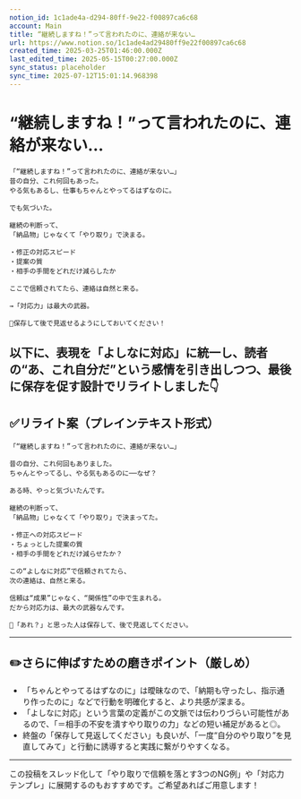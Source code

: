 ```yaml
---
notion_id: 1c1ade4a-d294-80ff-9e22-f00897ca6c68
account: Main
title: “継続しますね！”って言われたのに、連絡が来ない…
url: https://www.notion.so/1c1ade4ad29480ff9e22f00897ca6c68
created_time: 2025-03-25T01:46:00.000Z
last_edited_time: 2025-05-15T00:27:00.000Z
sync_status: placeholder
sync_time: 2025-07-12T15:01:14.968398
---
```

# “継続しますね！”って言われたのに、連絡が来ない…

```plain text
「“継続しますね！”って言われたのに、連絡が来ない…」
昔の自分、これ何回もあった。
やる気もあるし、仕事もちゃんとやってるはずなのに。

でも気づいた。

継続の判断って、
「納品物」じゃなくて「やり取り」で決まる。

・修正の対応スピード
・提案の質
・相手の手間をどれだけ減らしたか

ここで信頼されてたら、連絡は自然と来る。

→「対応力」は最大の武器。

📌保存して後で見返せるようにしておいてください！
```
以下に、表現を「よしなに対応」に統一し、読者の“あ、これ自分だ”という感情を引き出しつつ、最後に保存を促す設計でリライトしました👇
---
## ✅リライト案（プレインテキスト形式）
```plain text
「“継続しますね！”って言われたのに、連絡が来ない…」

昔の自分、これ何回もありました。
ちゃんとやってるし、やる気もあるのに──なぜ？

ある時、やっと気づいたんです。

継続の判断って、
「納品物」じゃなくて「やり取り」で決まってた。

・修正への対応スピード
・ちょっとした提案の質
・相手の手間をどれだけ減らせたか？

この“よしなに対応”で信頼されてたら、
次の連絡は、自然と来る。

信頼は“成果”じゃなく、“関係性”の中で生まれる。
だから対応力は、最大の武器なんです。

📌「あれ？」と思った人は保存して、後で見返してください。

```
---
## ✏️さらに伸ばすための磨きポイント（厳しめ）
- 「ちゃんとやってるはずなのに」は曖昧なので、「納期も守ったし、指示通り作ったのに」などで行動を明確化すると、より共感が深まる。
- 「よしなに対応」という言葉の定義がこの文脈では伝わりづらい可能性があるので、「＝相手の不安を潰すやり取りの力」などの短い補足があると◎。
- 終盤の「保存して見返してください」も良いが、「一度“自分のやり取り”を見直してみて」と行動に誘導すると実践に繋がりやすくなる。
---
この投稿をスレッド化して「やり取りで信頼を落とす3つのNG例」や「対応力テンプレ」に展開するのもおすすめです。ご希望あればご用意します！